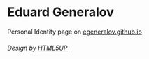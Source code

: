 # Eduard Generalov

Personal Identity page on [egeneralov.github.io](http://egeneralov.github.io)

###### Design by [HTML5UP](https://html5up.net)
